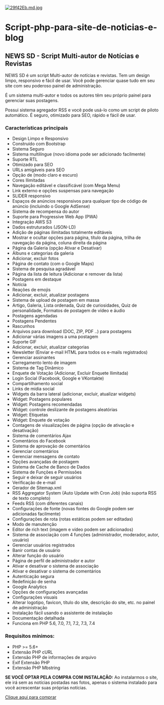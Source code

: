 
<a href="https://freeimage.host/i/29f42Eb"><img src="https://iili.io/29f42Eb.md.jpg" alt="29f42Eb.md.jpg" border="0"></a>

# Script-php-para-site-de-noticias-e-blog
<div class="news-sd">
  <h2>NEWS SD - Script Multi-autor de Notícias e Revistas</h2>
  <p>NEWS SD é um script Multi-autor de notícias e revistas. Tem um design limpo, responsivo e fácil de usar. Você pode gerenciar quase tudo em seu site com seu poderoso painel de administração.</p>
  <p>É um sistema multi-autor e todos os autores têm seu próprio painel para gerenciar suas postagens.</p>
  <p>Possui sistema agregador RSS e você pode usá-lo como um script de piloto automático. É seguro, otimizado para SEO, rápido e fácil de usar.</p>

  <h3>Características principais</h3>
  <ul>
    <li>Design Limpo e Responsivo</li>
    <li>Construído com Bootstrap</li>
    <li>Sistema Seguro</li>
    <li>Sistema multilíngue (novo idioma pode ser adicionado facilmente)</li>
    <li>Suporte RTL</li>
    <li>Otimizado para SEO</li>
    <li>URLs amigáveis ​​para SEO</li>
    <li>Opção de (modo claro e escuro)</li>
    <li>Cores Ilimitadas</li>
    <li>Navegação editável e classificável (com Mega Menu)</li>
    <li>Link externo e opções suspensas para navegação</li>
    <li>SLIDER responsivo</li>
    <li>Espaços de anúncios responsivos para qualquer tipo de código de anúncio (incluindo o Google AdSense)</li>
    <li>Sistema de recompensa do autor</li>
    <li>Suporte para Progressive Web App (PWA)</li>
    <li>Integração AWS S3</li>
    <li>Dados estruturados (JSON-LD)</li>
    <li>Adição de páginas ilimitadas totalmente editáveis</li>
    <li>Mostrar e ocultar opções para página, título da página, trilha de navegação da página, coluna direita da página</li>
    <li>Página da Galeria (opção Ativar e Desativar)</li>
    <li>Álbuns e categorias da galeria</li>
    <li>Adicionar, excluir fotos</li>
    <li>Página de contato (com o Google Maps)</li>
    <li>Sistema de pesquisa agradável</li>
    <li>Página da lista de leitura (Adicionar e remover da lista)</li>
    <li>Postagens em destaque</li>
    <li>Notícia</li>
    <li>Reações de emojis</li>
    <li>Adicionar, excluir, atualizar postagens</li>
    <li>Sistema de upload de postagem em massa</li>
    <li>Artigo, Galeria, Lista ordenada, Quiz de curiosidades, Quiz de personalidade, Formatos de postagem de vídeo e áudio</li>
    <li>Postagens agendadas</li>
    <li>Postagens Pendentes</li>
    <li>Rascunhos</li>
    <li>Arquivos para download (DOC, ZIP, PDF ..) para postagens</li>
    <li>Adicionar várias imagens a uma postagem</li>
    <li>Suporte GIF</li>
    <li>Adicionar, excluir, atualizar categorias</li>
    <li>Newsletter (Enviar e-mail HTML para todos os e-mails registrados)</li>
    <li>Gerenciar assinantes</li>
    <li>Carregamento lento de imagem</li>
    <li>Sistema de Tag Dinâmico</li>
    <li>Enquete de Votação (Adicionar, Excluir Enquete Ilimitada)</li>
    <li>Login Social (Facebook, Google e VKontakte)</li>
    <li>Compartilhamento social</li>
    <li>Links de mídia social</li>
    <li>Widgets da barra lateral (adicionar, excluir, atualizar widgets)</li>
    <li>Widget: Postagens populares</li>
    <li>Widget: Postagens recomendadas</li>
    <li>Widget: controle deslizante de postagens aleatórias</li>
    <li>Widget: Etiquetas</li>
    <li>Widget: Enquete de votação</li>
    <li>Contagens de visualizações de página (opção de ativação e desativação)</li>
    <li>Sistema de comentários Ajax</li>
    <li>Comentários do Facebook</li>
    <li>Sistema de aprovação de comentários</li>
    <li>Gerenciar comentários</li>
    <li>Gerenciar mensagens de contato</li>
    <li>Opções avançadas de postagem</li>
    <li>Sistema de Cache de Banco de Dados</li>
    <li>Sistema de Funções e Permissões</li>
    <li>Seguir e deixar de seguir usuários</li>
    <li>Verificação de e-mail</li>
    <li>Gerador de Sitemap.xml</li>
    <li>RSS Aggregator System (Auto Update with Cron Job) (não suporta RSS de texto completo)</li>
    <li>Feeds RSS (com diferentes canais)</li>
    <li>Configurações de fonte (novas fontes do Google podem ser adicionadas facilmente)</li>
    <li>Configurações de rota (rotas estáticas podem ser editadas)</li>
    <li>Modo de manutenção</li>
    <li>Editor de rich text (imagem e vídeo podem ser adicionados)</li>
    <li>Sistema de associação com 4 funções (administrador, moderador, autor, usuário)</li>
    <li>Gerenciar usuários registrados</li>
    <li>Banir contas de usuário</li>
    <li>Alterar função do usuário</li>
    <li>Página de perfil de administrador e autor</li>
    <li>Ativar e desativar o sistema de associação</li>
    <li>Ativar e desativar o sistema de comentários</li>
    <li>Autenticação segura</li>
    <li>Redefinição de senha</li>
    <li>Google Analytics</li>
    <li>Opções de configurações avançadas</li>
    <li>Configurações visuais</li>
    <li>Alterar logotipo, favicon, título do site, descrição do site, etc. no painel de administração</li>
    <li>Instalação fácil usando o assistente de instalação</li>
    <li>Documentação detalhada</li>
    <li>Funciona em PHP 5.6, 7.0, 7.1, 7.2, 7.3, 7.4</li>
  </ul>

  <h3>Requisitos mínimos:</h3>
  <ul>
    <li>PHP >= 5.6+</li>
    <li>Extensão PHP cURL</li>
    <li>Extensão PHP de informações de arquivo</li>
    <li>Exif Extensão PHP</li>
    <li>Extensão PHP Mbstring</li>
  </ul>

  <p><strong>SE VOCÊ OPTAR PELA COMPRA COM INSTALAÇÃO:</strong> Ao instalarmos o site, ele irá sem as notícias postadas nas fotos, apenas o sistema instalado para você acrescentar suas próprias notícias.</p>
</div>


<a href="https://freelaweb.com.br/servico/produto-digital/script-php-para-site-de-noticias-e-blog/" target="_blank">Clique aqui para comprar</a>
